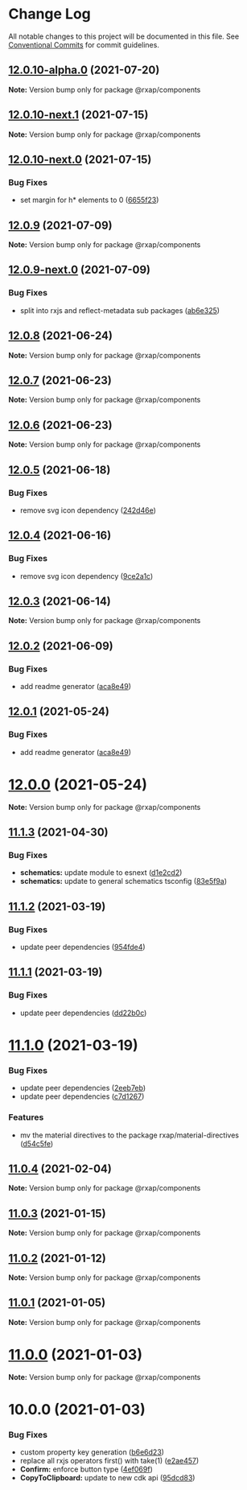 # Change Log

All notable changes to this project will be documented in this file.
See [Conventional Commits](https://conventionalcommits.org) for commit guidelines.

## [12.0.10-alpha.0](https://gitlab.com/rxap/packages/compare/@rxap/components@12.0.10-next.1...@rxap/components@12.0.10-alpha.0) (2021-07-20)

**Note:** Version bump only for package @rxap/components





## [12.0.10-next.1](https://gitlab.com/rxap/packages/compare/@rxap/components@12.0.10-next.0...@rxap/components@12.0.10-next.1) (2021-07-15)

**Note:** Version bump only for package @rxap/components





## [12.0.10-next.0](https://gitlab.com/rxap/packages/compare/@rxap/components@12.0.9...@rxap/components@12.0.10-next.0) (2021-07-15)


### Bug Fixes

* set margin for h* elements to 0 ([6655f23](https://gitlab.com/rxap/packages/commit/6655f237b0e488437d53aa4dc84246793dbfe805))





## [12.0.9](https://gitlab.com/rxap/packages/compare/@rxap/components@12.0.9-next.0...@rxap/components@12.0.9) (2021-07-09)

**Note:** Version bump only for package @rxap/components





## [12.0.9-next.0](https://gitlab.com/rxap/packages/compare/@rxap/components@12.0.8...@rxap/components@12.0.9-next.0) (2021-07-09)


### Bug Fixes

* split into rxjs and reflect-metadata sub packages ([ab6e325](https://gitlab.com/rxap/packages/commit/ab6e32562dbed73752165f3568624f8d3417d7ee))





## [12.0.8](https://gitlab.com/rxap/packages/compare/@rxap/components@12.0.7...@rxap/components@12.0.8) (2021-06-24)

**Note:** Version bump only for package @rxap/components





## [12.0.7](https://gitlab.com/rxap/packages/compare/@rxap/components@12.0.6...@rxap/components@12.0.7) (2021-06-23)

**Note:** Version bump only for package @rxap/components





## [12.0.6](https://gitlab.com/rxap/packages/compare/@rxap/components@12.0.5...@rxap/components@12.0.6) (2021-06-23)

**Note:** Version bump only for package @rxap/components





## [12.0.5](https://gitlab.com/rxap/packages/compare/@rxap/components@12.0.4...@rxap/components@12.0.5) (2021-06-18)


### Bug Fixes

* remove svg icon dependency ([242d46e](https://gitlab.com/rxap/packages/commit/242d46ef8cae1120c6dd0aae62475357150bef09))





## [12.0.4](https://gitlab.com/rxap/packages/compare/@rxap/components@12.0.3...@rxap/components@12.0.4) (2021-06-16)


### Bug Fixes

* remove svg icon dependency ([9ce2a1c](https://gitlab.com/rxap/packages/commit/9ce2a1cd1c55935d1255222a68971defd498be13))





## [12.0.3](https://gitlab.com/rxap/packages/compare/@rxap/components@12.0.2...@rxap/components@12.0.3) (2021-06-14)

**Note:** Version bump only for package @rxap/components





## [12.0.2](https://gitlab.com/rxap/packages/compare/@rxap/components@11.1.4...@rxap/components@12.0.2) (2021-06-09)


### Bug Fixes

* add readme generator ([aca8e49](https://gitlab.com/rxap/packages/commit/aca8e495f06d81edf14e56fdd1e6a3c2d7de4c50))





## [12.0.1](https://gitlab.com/rxap/packages/compare/@rxap/components@12.0.0...@rxap/components@12.0.1) (2021-05-24)


### Bug Fixes

* add readme generator ([aca8e49](https://gitlab.com/rxap/packages/commit/aca8e495f06d81edf14e56fdd1e6a3c2d7de4c50))





# [12.0.0](https://gitlab.com/rxap/packages/compare/@rxap/components@11.1.3...@rxap/components@12.0.0) (2021-05-24)

**Note:** Version bump only for package @rxap/components





## [11.1.3](https://gitlab.com/rxap/packages/compare/@rxap/components@11.1.2...@rxap/components@11.1.3) (2021-04-30)


### Bug Fixes

* **schematics:** update module to esnext ([d1e2cd2](https://gitlab.com/rxap/packages/commit/d1e2cd252f3866471935131187b3acaefe2cca82))
* **schematics:** update to general schematics tsconfig ([83e5f9a](https://gitlab.com/rxap/packages/commit/83e5f9a0cf1810686a503425d87a5e4ae30b8c84))





## [11.1.2](https://gitlab.com/rxap/packages/compare/@rxap/components@11.1.1...@rxap/components@11.1.2) (2021-03-19)


### Bug Fixes

* update peer dependencies ([954fde4](https://gitlab.com/rxap/packages/commit/954fde47836ff0c1f25a77c33ff871ddc7685b6c))





## [11.1.1](https://gitlab.com/rxap/packages/compare/@rxap/components@11.1.0...@rxap/components@11.1.1) (2021-03-19)


### Bug Fixes

* update peer dependencies ([dd22b0c](https://gitlab.com/rxap/packages/commit/dd22b0ce053bc266c7aea659a2faf3be39f424e7))





# [11.1.0](https://gitlab.com/rxap/packages/compare/@rxap/components@11.0.4...@rxap/components@11.1.0) (2021-03-19)


### Bug Fixes

* update peer dependencies ([2eeb7eb](https://gitlab.com/rxap/packages/commit/2eeb7eb85eedd6d610e855dc1724c7153cf01fd0))
* update peer dependencies ([c7d1267](https://gitlab.com/rxap/packages/commit/c7d12671f3efc198985cddee92caa2558e74b023))


### Features

* mv the material directives to the package rxap/material-directives ([d54c5fe](https://gitlab.com/rxap/packages/commit/d54c5feaecf49f84b64f7ff327eb3496b00122b6))





## [11.0.4](https://gitlab.com/rxap/packages/compare/@rxap/components@11.0.3...@rxap/components@11.0.4) (2021-02-04)

**Note:** Version bump only for package @rxap/components





## [11.0.3](https://gitlab.com/rxap/packages/compare/@rxap/components@11.0.2...@rxap/components@11.0.3) (2021-01-15)

**Note:** Version bump only for package @rxap/components





## [11.0.2](https://gitlab.com/rxap/packages/compare/@rxap/components@11.0.1...@rxap/components@11.0.2) (2021-01-12)

**Note:** Version bump only for package @rxap/components





## [11.0.1](https://gitlab.com/rxap/packages/compare/@rxap/components@11.0.0...@rxap/components@11.0.1) (2021-01-05)

**Note:** Version bump only for package @rxap/components





# [11.0.0](https://gitlab.com/rxap/packages/compare/@rxap/components@10.0.0...@rxap/components@11.0.0) (2021-01-03)

**Note:** Version bump only for package @rxap/components





# 10.0.0 (2021-01-03)


### Bug Fixes

* custom property key generation ([b6e6d23](https://gitlab.com/rxap/packages/commit/b6e6d23215f0b35e0de2d35003b186a3d435b8e4))
* replace all rxjs operators first() with take(1) ([e2ae457](https://gitlab.com/rxap/packages/commit/e2ae45771c8b01f30fc1a00f962e067d610296b7))
* **Confirm:** enforce button type ([4ef069f](https://gitlab.com/rxap/packages/commit/4ef069f7aa97334dea74d3d60d0aab89da033f6a))
* **CopyToClipboard:** update to new cdk api ([95dcd83](https://gitlab.com/rxap/packages/commit/95dcd8320a899cd7279397e5f75be3e369de7329))

